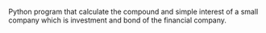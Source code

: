 Python program that calculate the compound and simple interest of a small company
which is investment and bond of the financial company.
